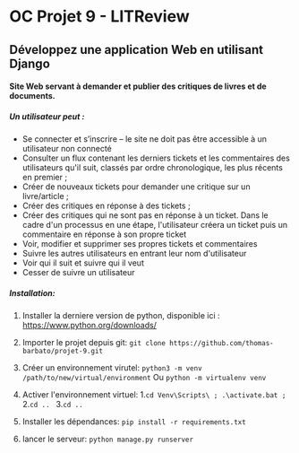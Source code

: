 # OC Projet 9 - LITReview
## Développez une application Web en utilisant Django
#### Site Web servant à demander et publier des critiques de livres et de documents.

##### Un utilisateur peut :

- Se connecter et s’inscrire – le site ne doit pas être accessible à un utilisateur non connecté
- Consulter un flux contenant les derniers tickets et les commentaires des utilisateurs qu'il suit, classés par ordre chronologique, les plus récents en premier ; 
- Créer de nouveaux tickets pour demander une critique sur un livre/article ;
- Créer des critiques en réponse à des tickets ;
- Créer des critiques qui ne sont pas en réponse à un ticket. Dans le cadre d'un processus en une étape, l'utilisateur créera un ticket puis un commentaire en réponse à son propre ticket
- Voir, modifier et supprimer ses propres tickets et commentaires
- Suivre les autres utilisateurs en entrant leur nom d'utilisateur
- Voir qui il suit et suivre qui il veut
- Cesser de suivre un utilisateur

##### Installation:

1. Installer la derniere version de python, disponible ici :
https://www.python.org/downloads/

2. Importer le projet depuis git:
`git clone https://github.com/thomas-barbato/projet-9.git`

3. Créer un environnement virutel:
`python3 -m venv /path/to/new/virtual/environment`
 Ou `python -m virtualenv venv`

4. Activer l'environnement virtuel:
1.`cd Venv\Scripts\ ; .\activate.bat ;`
2.`cd .. `
3.`cd .. `

5. Installer les dépendances:
`pip install -r requirements.txt`

6. lancer le serveur:
`python manage.py runserver`

